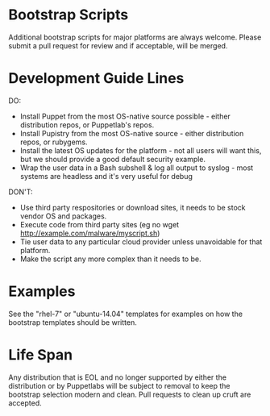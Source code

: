 # Bootstrap Scripts

Additional bootstrap scripts for major platforms are always welcome. Please
submit a pull request for review and if acceptable, will be merged.


# Development Guide Lines

DO:

* Install Puppet from the most OS-native source possible - either distribution repos, or Puppetlab's repos.
* Install Pupistry from the most OS-native source - either distribution repos, or rubygems.
* Install the latest OS updates for the platform - not all users will want this, but we should provide a good default security example.
* Wrap the user data in a Bash subshell & log all output to syslog - most systems are headless and it's very useful for debug

DON'T:

* Use third party respositories or download sites, it needs to be stock vendor OS and packages.
* Execute code from third party sites (eg no wget http://example.com/malware/myscript.sh)
* Tie user data to any particular cloud provider unless unavoidable for that platform.
* Make the script any more complex than it needs to be.


# Examples

See the "rhel-7" or "ubuntu-14.04" templates for examples on how the bootstrap
templates should be written.


# Life Span

Any distribution that is EOL and no longer supported by either the distribution
or by Puppetlabs will be subject to removal to keep the bootstrap selection
modern and clean. Pull requests to clean up cruft are accepted.


